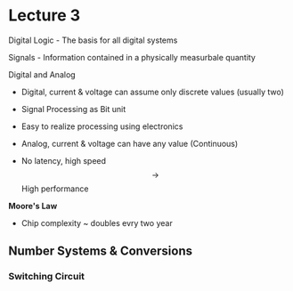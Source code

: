 # Lecture 3

Digital Logic - The basis for all digital systems

Signals - Information contained in a physically measurbale quantity

Digital and Analog

- Digital, current & voltage can assume only discrete values (usually two)

- Signal Processing as Bit unit

- Easy to realize processing using electronics

- Analog, current & voltage can have any value (Continuous)

- No latency, high speed $$\rightarrow$$ High performance

**Moore's Law**

- Chip complexity ~ doubles evry two year

## Number Systems & Conversions

### Switching Circuit

